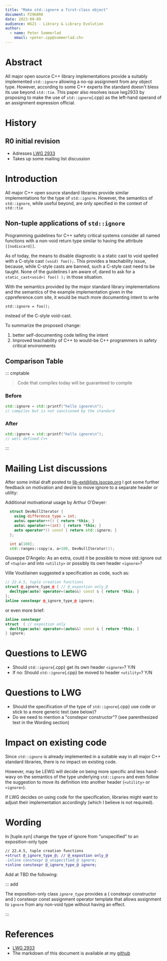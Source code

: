 ```yaml
---
title: "Make std::ignore a first-class object"
document: P2968R0
date: 2023-09-09
audience: WG21 - Library & Library Evolution 
author:
  - name: Peter Sommerlad
    email: <peter.cpp@sommerlad.ch>
---
```


# Abstract

All major open source C++ library implementations provide a suitably implemented `std::ignore` allowing a no-op assignment from any object type. However, according to some C++ experts the standard doesn't bless its use beyond `std::tie`. This paper also resolves issue lwg2933 by proposing to make the use of `std::ignore`{.cpp} as the left-hand operand of an assignment expression official.

# History

## R0 initial revision

* Adresses [LWG 2933](https://wg21.link/lwg2933)
* Takes up some mailing list discussion

# Introduction

All major C++ open source standard libraries provide similar implementations for the type of `std::ignore`.
However, the semantics of `std::ignore`, while useful beyond, are only specified in the context of `std::tie`

## Non-tuple applications of `std::ignore`

Programming guidelines for C++ safety critical systems consider all named functions with a non-void return type similar to having the attribute `[[nodiscard]]`.

As of today, the means to disable diagnostic is a static cast to void spelled with a C-style cast `(void) foo();`. 
This provides a teachability issue, because, while C-style casts are banned, such a C-style cast need to be taught.
None of the guidelines I am aware of, dared to ask for a `static_cast<void>( foo() );` in those situation.

With the semantics provided by the major standard library implementations and the semantics of the example implementation given in the cppreference.com site, it would be much more documenting intent to write

`std::ignore = foo();`

instead of the C-style void-cast.

To summarize the proposed change:

1. better self-documenting code telling the intent
2. Improved teachability of C++ to would-be C++ programmers in safety critical environments

## Comparison Table

::: cmptable

> Code that compiles today will be guaranteed to compile

### Before
```cpp
std::ignore = std::printf("hello ignore\n");
// compiles but is not sanctioned by the standard
```

### After
```cpp
std::ignore = std::printf("hello ignore\n");
// well defined C++
```

:::

# Mailing List discussions

After some initial draft posted to lib-ext@lists.isocpp.org I got some further feedback on motivation and desire to move ignore to a separate header or utility:

Additional motivational usage by Arthur O'Dwyer:   

```c++
  struct DevNullIterator {
    using difference_type = int;
    auto& operator++() { return *this; }
    auto& operator++(int) { return *this; }
    auto operator*() const { return std::ignore; }
  };

  int a[100];
  std::ranges::copy(a, a+100, DevNullIterator());
```

Giuseppe D'Angelo: As an extra, could it be possible to move std::ignore out of `<tuple>` and into `<utility>` or possibly its own header `<ignore>`?
  
Ville Voutilainen suggested a specification as code, such as:

```c++
// 22.4.5, tuple creation functions
struct @_ignore_type_@ { // @_expostion only_@
  decltype(auto) operator=(auto&&) const & { return *this; }
};
inline constexpr @_ignore_type_@ ignore;
```

or even more brief:

```c++
inline constexpr 
struct  { // expostion only
  decltype(auto) operator=(auto&&) const & { return *this; }
} ignore;
```

# Questions to LEWG

* Should `std::ignore`{.cpp} get its own header `<ignore>`? Y/N
* If no: Should `std::ignore`{.cpp} be moved to header `<utility>`? Y/N
  
# Questions to LWG

* Should the specification of the type of `std::ignore`{.cpp} use code or stick to a more generic text (see below)?
* Do we need to mention a "constepxr constructor"? (see parenthesized text in the Wording section)


# Impact on existing code

Since `std::ignore` is already implemented in a suitable way in all major C++ standard libraries, there is no impact on existing code.

However, may be LEWG will decide on being more specific and less hand-wavy on the semantics of the type underlying `std::ignore` and even follow the suggestion to move its definition into another header (`<utility>` or `<ignore>`).

If LWG decides on using code for the specification, libraries might want to adjust their implementation accordingly (which I believe is not required).

# Wording

In [tuple.syn] change the type of ignore from "unspecified" to an exposition-only type


```diff
// 22.4.5, tuple creation functions
+struct @_ignore_type_@; // @_expostion only_@
-inline constexpr @_unspecified_@ ignore;
+inline constexpr @_ignore_type_@ ignore;
```

Add at TBD the following:

::: add

The exposition-only class _`ignore_type`_ provides a ( constexpr constructor and ) constexpr const assignment operator template that allows assignment to `ignore` from any non-void type without having an effect.

:::

# References

* [LWG 2933](https://wg21.link/lwg2933)
* The markdown of this document is available at my [github](https://github.com/PeterSommerlad)